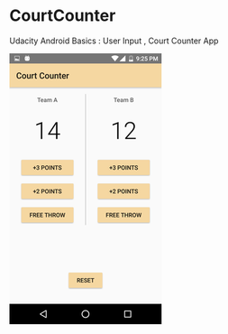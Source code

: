 CourtCounter
==========

Udacity Android Basics : User Input , Court Counter App 

![](https://github.com/veluloganathan/CourtCounter/blob/master/screens/Screenshot_20170126-212546.png)
